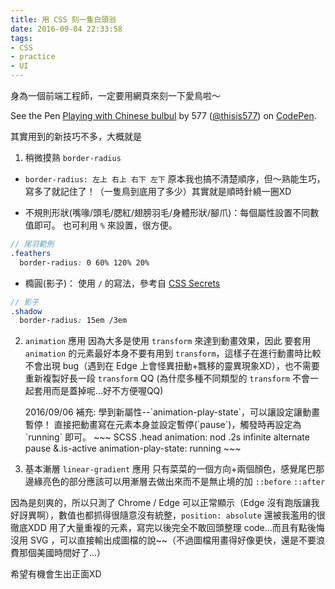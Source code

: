 ```yaml
---
title: 用 CSS 刻一隻白頭翁
date: 2016-09-04 22:33:58
tags:
- CSS
- practice
- UI
---
```


身為一個前端工程師，一定要用網頁來刻一下愛鳥啦～

<p data-height="710" data-theme-id="0" data-slug-hash="BzZYJN" data-default-tab="result" data-user="thisis577" data-embed-version="2" class="codepen">See the Pen <a href="http://codepen.io/thisis577/pen/BzZYJN/">Playing with Chinese bulbul</a> by 577 (<a href="http://codepen.io/thisis577">@thisis577</a>) on <a href="http://codepen.io">CodePen</a>.</p>
<script async src="//assets.codepen.io/assets/embed/ei.js"></script>

<!-- more -->

其實用到的新技巧不多，大概就是

1. 稍微摸熟 `border-radius`
 - `border-radius: 左上 右上 右下 左下` 原本我也搞不清楚順序，但～熟能生巧，寫多了就記住了！（一隻鳥到底用了多少）其實就是順時針繞一圈XD

 - 不規則形狀(嘴喙/頭毛/腮紅/翅膀羽毛/身體形狀/腳爪)：每個屬性設置不同數值即可。 也可利用 `%` 來設置，很方便。
  ~~~ SCSS
  // 尾羽範例
  .feathers
  	border-radius: 0 60% 120% 20%
  ~~~

 - 橢圓(影子)： 使用 `/` 的寫法，參考自 [CSS Secrets](http://www.books.com.tw/products/0010702536)
  ~~~ SCSS
  // 影子
  .shadow
  	border-radius: 15em /3em
  ~~~

2. `animation` 應用
	因為大多是使用 `transform` 來達到動畫效果，因此	要套用 `animation` 的元素最好本身不要有用到 `transform`，這樣子在進行動畫時比較不會出現 bug（遇到在 Edge 上會怪異扭動+飄移的靈異現象XD），也不需要重新複製好長一段 `transform` QQ (為什麼多種不同類型的 `transform` 不會一起套用而是蓋掉呢...好不方便喔QQ)

	<div class="tip">
	2016/09/06 補充:
	學到新屬性--`animation-play-state`，可以讓設定讓動畫暫停！
	直接把動畫寫在元素本身並設定暫停(`pause`)，觸發時再設定為 `running` 即可。
	~~~ SCSS
		.head
			animation: nod .2s infinite alternate pause
			&.is-active
				animation-play-state: running
	~~~

	</div>

3. 基本漸層 `linear-gradient` 應用
	只有菜菜的一個方向+兩個顏色，感覺尾巴那邊緣亮色的部分應該可以用漸層去做出來而不是無止境的加 `::before` `::after`

因為是刻爽的，所以只測了 Chrome / Edge 可以正常顯示（Edge 沒有跑版讓我好訝異啊），數值也都抓得很隨意沒有統整，`position: absolute` 還被我濫用的很徹底XDD 用了大量重複的元素，寫完以後完全不敢回頭整理 code...而且有點後悔沒用 SVG ，可以直接輸出成圖檔的說~~（不過圖檔用畫得好像更快，還是不要浪費那個美國時間好了...）

希望有機會生出正面XD


